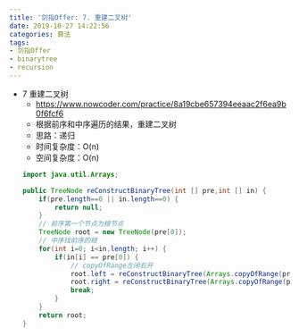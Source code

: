 ```yaml
---
title: '剑指Offer: 7. 重建二叉树'
date: 2019-10-27 14:22:56
categories: 算法
tags: 
- 剑指Offer
- binarytree
- recursion
---
```

- 7 重建二叉树
    - https://www.nowcoder.com/practice/8a19cbe657394eeaac2f6ea9b0f6fcf6
    - 根据前序和中序遍历的结果，重建二叉树
    - 思路：递归
    <!-- more -->
    - 时间复杂度：O(n)
    - 空间复杂度：O(n)
    ```java
    import java.util.Arrays;

    public TreeNode reConstructBinaryTree(int [] pre,int [] in) {
        if(pre.length==0 || in.length==0) {
            return null;
        }
        // 前序第一个节点为根节点
        TreeNode root = new TreeNode(pre[0]);
        // 中序找前序的根
        for(int i=0; i<in.length; i++) {
            if(in[i] == pre[0]) {
                // copyOfRange左闭右开
                root.left = reConstructBinaryTree(Arrays.copyOfRange(pre, 1, i+1), Arrays.copyOfRange(in, 0, i));
                root.right = reConstructBinaryTree(Arrays.copyOfRange(pre, i+1, pre.length), Arrays.copyOfRange(in, i+1, in.length));
                break;
            }
        }
        return root;
    }
    ```
